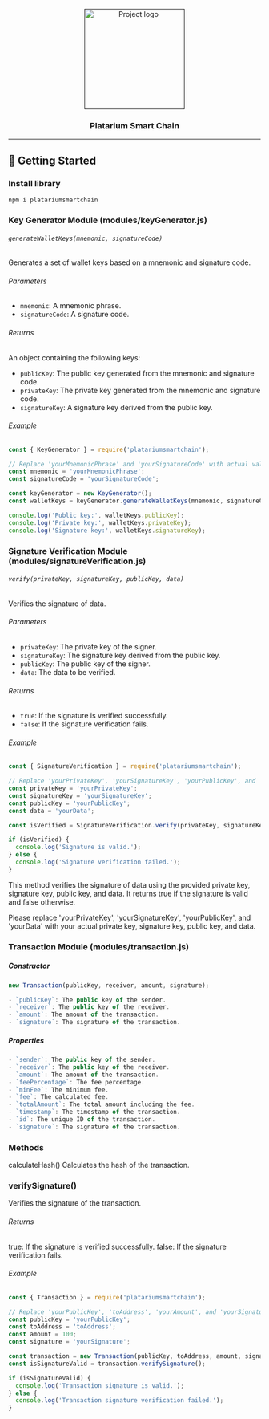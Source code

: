 <p align="center">
  <a href="" rel="noopener">
 <img width=200px height=200px src="https://prevedere.platarium.com/assets/images/plp/plp.png" alt="Project logo"></a>
</p>

<h3 align="center">Platarium Smart Chain</h3>

---

## 🏁 Getting Started <a name="getting_started"></a>

### Install library
```
npm i platariumsmartchain
```

### Key Generator Module (modules/keyGenerator.js)

###### `generateWalletKeys(mnemonic, signatureCode)`

Generates a set of wallet keys based on a mnemonic and signature code.

###### Parameters

- `mnemonic`: A mnemonic phrase.
- `signatureCode`: A signature code.

###### Returns

An object containing the following keys:

- `publicKey`: The public key generated from the mnemonic and signature code.
- `privateKey`: The private key generated from the mnemonic and signature code.
- `signatureKey`: A signature key derived from the public key.

###### Example

```javascript
const { KeyGenerator } = require('platariumsmartchain');

// Replace 'yourMnemonicPhrase' and 'yourSignatureCode' with actual values
const mnemonic = 'yourMnemonicPhrase';
const signatureCode = 'yourSignatureCode';

const keyGenerator = new KeyGenerator();
const walletKeys = keyGenerator.generateWalletKeys(mnemonic, signatureCode);

console.log('Public key:', walletKeys.publicKey);
console.log('Private key:', walletKeys.privateKey);
console.log('Signature key:', walletKeys.signatureKey);
```

### Signature Verification Module (modules/signatureVerification.js)

###### `verify(privateKey, signatureKey, publicKey, data)`

Verifies the signature of data.

###### Parameters

- `privateKey`: The private key of the signer.
- `signatureKey`: The signature key derived from the public key.
- `publicKey`: The public key of the signer.
- `data`: The data to be verified.

###### Returns

- `true`: If the signature is verified successfully.
- `false`: If the signature verification fails.

###### Example

```javascript
const { SignatureVerification } = require('platariumsmartchain');

// Replace 'yourPrivateKey', 'yourSignatureKey', 'yourPublicKey', and 'yourData' with actual values
const privateKey = 'yourPrivateKey';
const signatureKey = 'yourSignatureKey';
const publicKey = 'yourPublicKey';
const data = 'yourData';

const isVerified = SignatureVerification.verify(privateKey, signatureKey, publicKey, data);

if (isVerified) {
  console.log('Signature is valid.');
} else {
  console.log('Signature verification failed.');
}
```
This method verifies the signature of data using the provided private key, signature key, public key, and data. It returns true if the signature is valid and false otherwise.

Please replace 'yourPrivateKey', 'yourSignatureKey', 'yourPublicKey', and 'yourData' with your actual private key, signature key, public key, and data.

### Transaction Module (modules/transaction.js)

##### Constructor

```javascript
new Transaction(publicKey, receiver, amount, signature);

- `publicKey`: The public key of the sender.
- `receiver`: The public key of the receiver.
- `amount`: The amount of the transaction.
- `signature`: The signature of the transaction.
```
##### Properties
```javascript
- `sender`: The public key of the sender.
- `receiver`: The public key of the receiver.
- `amount`: The amount of the transaction.
- `feePercentage`: The fee percentage.
- `minFee`: The minimum fee.
- `fee`: The calculated fee.
- `totalAmount`: The total amount including the fee.
- `timestamp`: The timestamp of the transaction.
- `id`: The unique ID of the transaction.
- `signature`: The signature of the transaction.
```

### Methods
calculateHash()
Calculates the hash of the transaction.

### verifySignature()
Verifies the signature of the transaction.

###### Returns
true: If the signature is verified successfully.
false: If the signature verification fails.

###### Example

```javascript
const { Transaction } = require('platariumsmartchain');

// Replace 'yourPublicKey', 'toAddress', 'yourAmount', and 'yourSignature' with actual values
const publicKey = 'yourPublicKey';
const toAddress = 'toAddress';
const amount = 100;
const signature = 'yourSignature';

const transaction = new Transaction(publicKey, toAddress, amount, signature);
const isSignatureValid = transaction.verifySignature();

if (isSignatureValid) {
  console.log('Transaction signature is valid.');
} else {
  console.log('Transaction signature verification failed.');
}
```